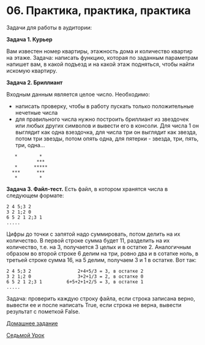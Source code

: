 # 06. Практика, практика, практика

Задачи для работы в аудитории:

**Задача 1. Курьер**

Вам известен номер квартиры, этажность дома и количество квартир на этаже. Задача: написать функцию, которая по заданным параметрам напишет вам, в какой подъезд и на какой этаж подняться, чтобы найти искомую квартиру.

**Задача 2. Бриллиант**

Входным данным является целое число. Необходимо:

- написать проверку, чтобы в работу пускать только положительные нечетные числа
- для правильного числа нужно построить бриллиант из звездочек или любых других символов и вывести его в консоли. Для числа 1 он выглядит как одна взездочка, для числа три он выглядит как звезда, потом три звезды, потом опять одна, для пятерки - звезда, три, пять, три, одна...

```
   *        *
           ***
   *      *****
  ***      ***
   *        *
```

**Задача 3. Файл-тест.** Есть файл, в котором хранятся числа в следующем формате:

```
2 4 5;3 2
3 2 1;2 0
6 5 2 1 2;3 1
.....
```
Цифры до точки с запятой надо суммировать, потом делить на их количество. В первой строке сумма будет 11, разделить на их количество, т.е. на 3, получается 3 целых и в остатке 2. Аналогичным образом во второй строке 6 делим на три, ровно два и в сотатке ноль, в третьей строке сумма 16, на 5 делим, получаем 3 и 1 в остатке. Вот так:

```
2 4 5;3 2                 2+4+5/3 = 3, в остатке 2
3 2 1;2 0                 3+2+1/3 = 2, в остатке 0
6 5 2 1 2;3 1         6+5+2+1+2/5 = 3, в остатке 1
.....
```

Задача: проверить каждую строку файла, если строка записана верно, вывести ее и после написать True, если строка не верна, вывести результат с пометкой False.
 
[Домашнее задание](06_homework.md)

[Седьмой Урок](07_GIT.md)
